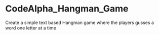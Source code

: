 # CodeAlpha_Hangman_Game
Create a simple text based Hangman game where the players gusses a word one letter at a time
